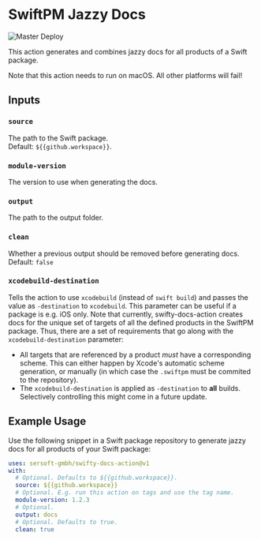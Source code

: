 # SwiftPM Jazzy Docs

![Master Deploy](https://github.com/sersoft-gmbh/swifty-docs-action/workflows/Master%20Deploy/badge.svg)

This action generates and combines jazzy docs for all products of a Swift package.

Note that this action needs to run on macOS. All other platforms will fail!

## Inputs

### `source`

The path to the Swift package.<br/>
Default: `${{github.workspace}}`.

### `module-version`

The version to use when generating the docs.

### `output`

The path to the output folder.

### `clean`

Whether a previous output should be removed before generating docs.<br/>
Default: `false`

### `xcodebuild-destination`

Tells the action to use `xcodebuild` (instead of `swift build`) and passes the value as `-destination` to `xcodebuild`.
This parameter can be useful if a package is e.g. iOS only.
Note that currently, swifty-docs-action creates docs for the unique set of targets of all the defined products in the SwiftPM package.
Thus, there are a set of requirements that go along with the `xcodebuild-destination` parameter:

- All targets that are referenced by a product *must* have a corresponding scheme. This can either happen by Xcode's automatic scheme generation, or manually (in which case the `.swiftpm` must be commited to the repository).
- The `xcodebuild-destination` is applied as `-destination` to **all** builds. Selectively controlling this might come in a future update. 

## Example Usage

Use the following snippet in a Swift package repository to generate jazzy docs for all products of your Swift package:
```yaml
uses: sersoft-gmbh/swifty-docs-action@v1
with:
  # Optional. Defaults to ${{github.workspace}}.
  source: ${{github.workspace}}
  # Optional. E.g. run this action on tags and use the tag name.
  module-version: 1.2.3
  # Optional.
  output: docs
  # Optional. Defaults to true.
  clean: true
```
